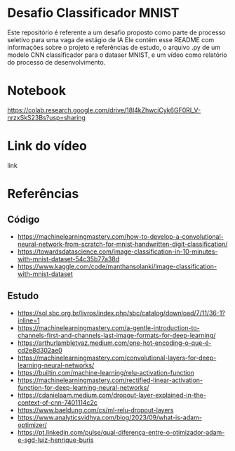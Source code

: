 # Desafio Classificador MNIST
Este repositório é referente a um desafio proposto como parte de processo seletivo para uma vaga de estágio de IA
Ele contém esse README com informações sobre o projeto e referências de estudo, o arquivo .py de um modelo CNN classificador para o dataser MNIST, e um vídeo como relatório do processo de desenvolvimento.

# Notebook
https://colab.research.google.com/drive/18l4kZhwciCyk6GF0RI_V-nrzxSkS23Bs?usp=sharing

# Link do vídeo
link

# Referências
## Código
- https://machinelearningmastery.com/how-to-develop-a-convolutional-neural-network-from-scratch-for-mnist-handwritten-digit-classification/
- https://towardsdatascience.com/image-classification-in-10-minutes-with-mnist-dataset-54c35b77a38d
- https://www.kaggle.com/code/manthansolanki/image-classification-with-mnist-dataset

## Estudo
- https://sol.sbc.org.br/livros/index.php/sbc/catalog/download/7/11/36-1?inline=1
- https://machinelearningmastery.com/a-gentle-introduction-to-channels-first-and-channels-last-image-formats-for-deep-learning/
- https://arthurlambletvaz.medium.com/one-hot-encoding-o-que-é-cd2e8d302ae0
- https://machinelearningmastery.com/convolutional-layers-for-deep-learning-neural-networks/
- https://builtin.com/machine-learning/relu-activation-function
- https://machinelearningmastery.com/rectified-linear-activation-function-for-deep-learning-neural-networks/
- https://cdanielaam.medium.com/dropout-layer-explained-in-the-context-of-cnn-7401114c2c
- https://www.baeldung.com/cs/ml-relu-dropout-layers
- https://www.analyticsvidhya.com/blog/2023/09/what-is-adam-optimizer/
- https://pt.linkedin.com/pulse/qual-diferença-entre-o-otimizador-adam-e-sgd-luiz-henrique-buris